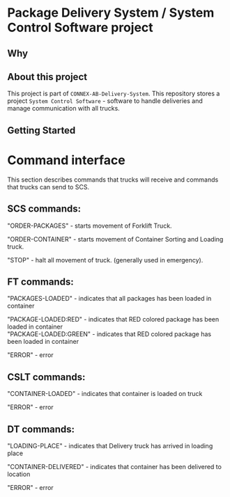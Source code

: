 # Package Delivery System / System Control Software project

## Why

## About this project

This project is part of `CONNEX-AB-Delivery-System`. This repository stores a project `System Control Software` -
software to handle deliveries and manage communication with all trucks.


## Getting Started


# Command interface

This section describes commands that trucks will receive and commands that trucks can send to SCS.

## SCS commands:

"ORDER-PACKAGES" - starts movement of Forklift Truck.

"ORDER-CONTAINER" - starts movement of Container Sorting and Loading truck.

"STOP" - halt all movement of truck. (generally used in emergency).

## FT commands:

"PACKAGES-LOADED" - indicates that all packages has been loaded in container

"PACKAGE-LOADED:RED" - indicates that RED colored package has been loaded in container <br />
"PACKAGE-LOADED:GREEN" - indicates that RED colored package has been loaded in container

"ERROR" - error

## CSLT commands:

"CONTAINER-LOADED" - indicates that container is loaded on truck

"ERROR" - error

## DT commands:

"LOADING-PLACE" - indicates that Delivery truck has arrived in loading place

"CONTAINER-DELIVERED" - indicates that container has been delivered to location

"ERROR" - error

